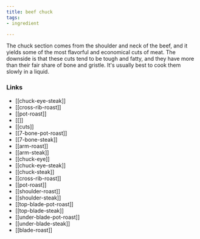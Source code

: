 ```yaml
---
title: beef chuck
tags:
- ingredient

---
```

The chuck section comes from the shoulder and neck of the beef, and it yields some of the most flavorful and economical cuts of meat. The downside is that these cuts tend to be tough and fatty, and they have more than their fair share of bone and gristle. It's usually best to cook them slowly in a liquid.

### Links

* [[chuck-eye-steak]]
* [[cross-rib-roast]]
* [[pot-roast]]
* [[]]
* [[cuts]]
* [[7-bone-pot-roast]]
* [[7-bone-steak]]
* [[arm-roast]]
* [[arm-steak]]
* [[chuck-eye]]
* [[chuck-eye-steak]]
* [[chuck-steak]]
* [[cross-rib-roast]]
* [[pot-roast]]
* [[shoulder-roast]]
* [[shoulder-steak]]
* [[top-blade-pot-roast]]
* [[top-blade-steak]]
* [[under-blade-pot-roast]]
* [[under-blade-steak]]
* [[blade-roast]]
